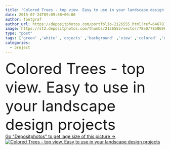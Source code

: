 ```yaml
---
title: 'Colored Trees - top view. Easy to use in your landscape design p'
date: 2015-07-24T09:09:58+00:00
author: fontgraf
author_url: https://depositphotos.com/portfolio-2126555.html?ref=64678756
image: https://st2.depositphotos.com/thumbs/2126555/vector/7850/78506960/api_thumb_450.jpg?forcejpeg=true
type: "post"
tags: ['green' ,'white' ,'objects' ,'background' ,'view' ,'colored' ,'design' ,'isolated' ,'nature' ,'outdoor' ,'garden' ,'herb' ,'leaf' ,'abstract' ,'plant' ,'flora' ,'piece' ,'tree' ,'branch' ,'foliage' ,'landscape' ,'trees' ,'graphics' ,'architecture' ,'stylized' ,'forest' ,'contour' ,'drawing' ,'wood' ,'project' ,'bush' ,'branches' ,'top' ,'outline' ,'plan' ,'vegetation' ,'scheme' ,'crown' ,'of' ,'hedge' ,'delineation' ,'Linear' ,'shrub' ,'de' ,'treetop' ,'landscaping' ,'upper' ,'krone' ,'Haut' ,'vue' ]
categories: 
  - project
---
```

<div aling="center">
            <font size="60"> Colored Trees - top view. Easy to use in your landscape design projects</font>   
</div>
<div>
    <a href='https://st2.depositphotos.com/thumbs/2126555/vector/7850/78506960/api_thumb_450.jpg?forcejpeg=true?ref=64678756' target=_blank > Go "Depositphotos" to get lage size of this picture ->
        <img href='https://st2.depositphotos.com/thumbs/2126555/vector/7850/78506960/api_thumb_450.jpg?forcejpeg=true?ref=64678756' src='https://st2.depositphotos.com/2126555/7850/v/950/depositphotos_78506960-stock-illustration-colored-trees-top-view-easy.jpg?forcejpeg=true' alt='Colored Trees - top view. Easy to use in your landscape design projects' >
    </a>
</div>
